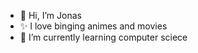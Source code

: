 - 👋 Hi, I’m Jonas
- ✨ I love binging animes and movies 
- 🌱 I’m currently learning computer sciece
  
  


<!---
J0na555/J0na555 is a ✨ special ✨ repository because its `README.md` (this file) appears on your GitHub profile.
You can click the Preview link to take a look at your changes.
--->
